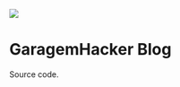 ![](https://raw.githubusercontent.com/GaragemHacker/blog/master/garagemhacker-logo.png)

GaragemHacker Blog
==================

Source code.
